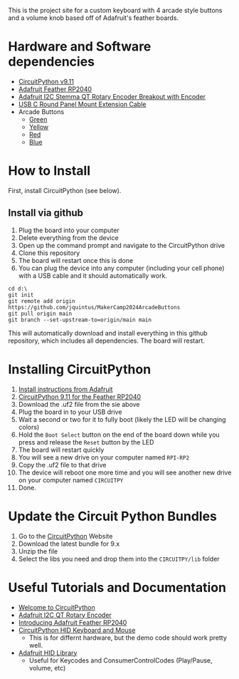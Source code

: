 This is the project site for a custom keyboard with 4 arcade style buttons and
a volume knob based off of Adafruit's feather boards.

# Hardware and Software dependencies

* [CircuitPython v9.11](https://circuitpython.org/board/adafruit_feather_rp2040/)
* [Adafruit Feather RP2040](https://www.adafruit.com/product/4884)
* [Adafruit I2C Stemma QT Rotary Encoder Breakout with Encoder](https://www.adafruit.com/product/5880)
* [USB C Round Panel Mount Extension Cable](https://www.adafruit.com/product/4218)
* Arcade Buttons
    * [Green](https://www.adafruit.com/product/3487)
    * [Yellow](https://www.adafruit.com/product/3488)
    * [Red](https://www.adafruit.com/product/3489)
    * [Blue](https://www.adafruit.com/product/3490)

# How to Install
First, install CircuitPython (see below).

## Install via github
1. Plug the board into your computer
2. Delete everything from the device
3. Open up the command prompt and navigate to the CircuitPython drive
4. Clone this repository
5. The board will restart once this is done
6. You can plug the device into any computer (including your cell phone) with a
   USB cable and it should automatically work.

```batch
cd d:\
git init
git remote add origin https://github.com/jquintus/MakerCamp2024ArcadeButtons
git pull origin main
git branch --set-upstream-to=origin/main main
```

This will automatically download and install everything in this github
repository, which includes all dependencies. The board will restart.

# Installing CircuitPython

1. [Install instructions from Adafruit](https://learn.adafruit.com/welcome-to-circuitpython/installing-circuitpython)
2. [CircuitPython 9.11 for the Feather RP2040](https://circuitpython.org/board/adafruit_feather_rp2040/)
3. Download the .uf2 file from the sie above
4. Plug the board in to your USB drive
5. Wait a second or two for it to fully boot (likely the LED will be changing colors)
6. Hold the `Boot Select` button on the end of the board down while you press and release the `Reset` button by the LED
7. The board will restart quickly
8. You will see a new drive on your computer named `RPI-RP2`
9. Copy the .uf2 file to that drive
10. The device will reboot one more time and you will see another new drive on your computer named `CIRCUITPY`
11. Done.

# Update the Circuit Python Bundles

1. Go to the [CircuitPython](https://circuitpython.org/libraries) Website
2. Download the latest bundle for 9.x
3. Unzip the file
4. Select the libs you need and drop them into the `CIRCUITPY/lib` folder

# Useful Tutorials and Documentation

* [Welcome to CircuitPython](https://learn.adafruit.com/welcome-to-circuitpython/overview)
* [Adafruit I2C QT Rotary Encoder](https://learn.adafruit.com/adafruit-i2c-qt-rotary-encoder/python-circuitpython)
* [Introducing Adafruit Feather RP2040](https://learn.adafruit.com/adafruit-feather-rp2040-pico/overview)
* [CircuitPython HID Keyboard and Mouse](https://learn.adafruit.com/adafruit-feather-m0-express-designed-for-circuit-python-circuitpython/circuitpython-hid-keyboard-and-mouse)
    * This is for differnt hardware, but the demo code should work pretty well.
* [Adafruit HID Library](https://docs.circuitpython.org/projects/hid/en/latest/)
    * Useful for Keycodes and ConsumerControlCodes (Play/Pause, volume, etc)
